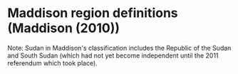 # Maddison region definitions (Maddison (2010))

Note: Sudan in Maddison's classification includes the Republic of the Sudan and South Sudan (which had not yet become independent until the 2011 referendum which took place). 